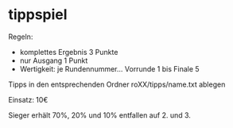 # tippspiel

Regeln:
* komplettes Ergebnis 3 Punkte
* nur Ausgang 1 Punkt
* Wertigkeit: je Rundennummer... Vorrunde 1 bis Finale 5

Tipps in den entsprechenden Ordner roXX/tipps/name.txt ablegen

Einsatz: 10€

Sieger erhält 70%, 20% und 10% entfallen auf 2. und 3.
